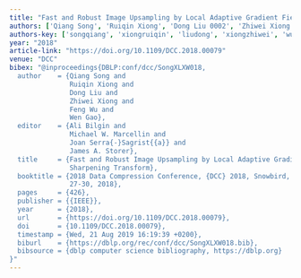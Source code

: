 ```yaml
---
title: "Fast and Robust Image Upsampling by Local Adaptive Gradient Field Sharpening Transform"
authors: ['Qiang Song', 'Ruiqin Xiong', 'Dong Liu 0002', 'Zhiwei Xiong', 'Feng Wu', 'Wen Gao 0001']
authors-key: ['songqiang', 'xiongruiqin', 'liudong', 'xiongzhiwei', 'wufeng', 'gaowen']
year: "2018"
article-link: "https://doi.org/10.1109/DCC.2018.00079"
venue: "DCC"
bibex: "@inproceedings{DBLP:conf/dcc/SongXLXW018,
  author    = {Qiang Song and
               Ruiqin Xiong and
               Dong Liu and
               Zhiwei Xiong and
               Feng Wu and
               Wen Gao},
  editor    = {Ali Bilgin and
               Michael W. Marcellin and
               Joan Serra{-}Sagrist{{a}} and
               James A. Storer},
  title     = {Fast and Robust Image Upsampling by Local Adaptive Gradient Field
               Sharpening Transform},
  booktitle = {2018 Data Compression Conference, {DCC} 2018, Snowbird, UT, USA, March
               27-30, 2018},
  pages     = {426},
  publisher = {{IEEE}},
  year      = {2018},
  url       = {https://doi.org/10.1109/DCC.2018.00079},
  doi       = {10.1109/DCC.2018.00079},
  timestamp = {Wed, 21 Aug 2019 16:19:39 +0200},
  biburl    = {https://dblp.org/rec/conf/dcc/SongXLXW018.bib},
  bibsource = {dblp computer science bibliography, https://dblp.org}
}"
---
```

